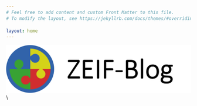 ```yaml
---
# Feel free to add content and custom Front Matter to this file.
# To modify the layout, see https://jekyllrb.com/docs/themes/#overriding-theme-defaults

layout: home
---
```


![](https://github.com/PawelKulawiak/ZEIF-TEST/blob/main/ZEIF-LOGO/ZEIF-LOGO.png?raw=true)
\
\